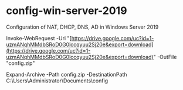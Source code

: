 # config-win-server-2019
Configuration of NAT, DHCP, DNS, AD in Windows Server 2019

Invoke-WebRequest -Uri "[https://drive.google.com/uc?id=1-uzmANqhMMdbSRoD0G0lccqyuu2Sj20e&export=download](https://drive.google.com/uc?id=1-uzmANqhMMdbSRoD0G0lccqyuu2Sj20e&export=download)" -OutFile "config.zip"

Expand-Archive -Path config.zip -DestinationPath C:\Users\Administrator\Documents\config
